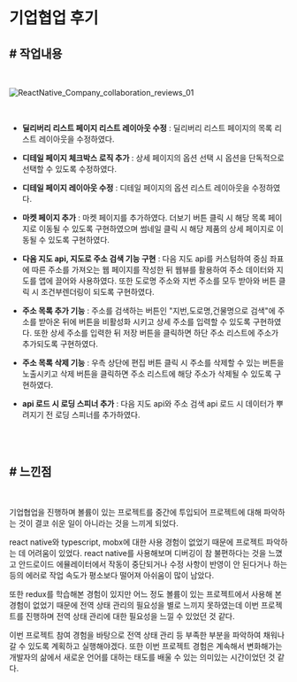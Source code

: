 # **기업협업 후기**

## # 작업내용

<br>

![ReactNative_Company_collaboration_reviews_01](https://github.com/Yu-jae-min/Basic-concept/assets/85284246/973d2cdd-0f0d-4890-9076-e8768166a24b)

<br>

- **딜리버리 리스트 페이지 리스트 레이아웃 수정** : 딜리버리 리스트 페이지의 목록 리스트 레이아웃을 수정하였다.

- **디테일 페이지 체크박스 로직 추가** : 상세 페이지의 옵션 선택 시 옵션을 단독적으로 선택할 수 있도록 수정하였다.

- **디테일 페이지 레이아웃 수정** : 디테일 페이지의 옵션 리스트 레이아웃을 수정하였다.

- **마켓 페이지 추가** : 마켓 페이지를 추가하였다. 더보기 버튼 클릭 시 해당 목록 페이지로 이동될 수 있도록 구현하였으며 썸네일 클릭 시 해당 제품의 상세 페이지로 이동될 수 있도록 구현하였다.

- **다음 지도 api, 지도로 주소 검색 기능 구현** : 다음 지도 api를 커스텀하여 중심 좌표에 따른 주소를 가져오는 웹 페이지를 작성한 뒤 웹뷰를 활용하여 주소 데이터와 지도를 앱에 끌어와 사용하였다. 또한 도로명 주소와 지번 주소를 모두 받아와 버튼 클릭 시 조건부렌더링이 되도록 구현하였다.

- **주소 목록 추가 기능** : 주소를 검색하는 버튼인 "지번,도로명,건물명으로 검색"에 주소를 받아온 뒤에 버튼을 비활성화 시키고 상세 주소를 입력할 수 있도록 구현하였다. 또한 상세 주소를 입력한 뒤 저장 버튼을 클릭하면 하단 주소 리스트에 주소가 추가되도록 구현하였다.

- **주소 목록 삭제 기능** : 우측 상단에 편집 버튼 클릭 시 주소를 삭제할 수 있는 버튼을 노출시키고 삭제 버튼을 클릭하면 주소 리스트에 해당 주소가 삭제될 수 있도록 구현하였다.

- **api 로드 시 로딩 스피너 추가** : 다음 지도 api와 주소 검색 api 로드 시 데이터가 뿌려지기 전 로딩 스피너를 추가하였다.

<br>
<br>

## # 느낀점

<br>

기업협업을 진행하며 볼륨이 있는 프로젝트를 중간에 투입되어 프로젝트에 대해 파악하는 것이 결코 쉬운 일이 아니라는 것을 느끼게 되었다.

react native와 typescript, mobx에 대한 사용 경험이 없었기 때문에 프로젝트 파악하는 데 어려움이 있었다.
react native를 사용해보며 디버깅이 참 불편하다는 것을 느꼈고 안드로이드 에뮬레이터에서 작동이 중단되거나 수정 사항이 반영이 안 된다거나 하는 등의 에러로 작업 속도가 평소보다 떨어져 아쉬움이 많이 남았다.

또한 redux를 학습해본 경험이 있지만 어느 정도 볼륨이 있는 프로젝트에서 사용해 본 경험이 없었기 때문에 전역 상태 관리의 필요성을 별로 느끼지 못하였는데 이번 프로젝트를 진행하며 전역 상태 관리에 대한 필요성을 느낄 수 있었던 것 같다.

이번 프로젝트 참여 경험을 바탕으로 전역 상태 관리 등 부족한 부분을 파악하여 채워나갈 수 있도록 계획하고 실행해야겠다. 또한 이번 프로젝트 경험은 계속해서 변화해가는 개발자의 삶에서 새로운 언어를 대하는 태도를 배울 수 있는 의미있는 시간이었던 것 같다.
